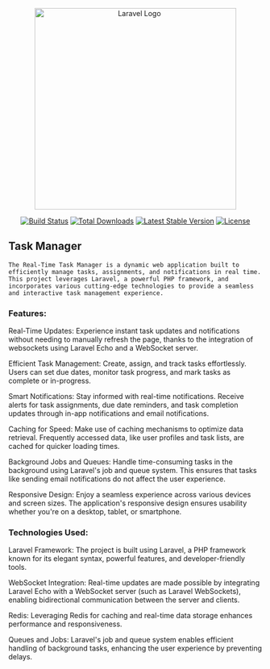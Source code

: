 <p align="center"><a href="https://laravel.com" target="_blank"><img src="https://raw.githubusercontent.com/laravel/art/master/logo-lockup/5%20SVG/2%20CMYK/1%20Full%20Color/laravel-logolockup-cmyk-red.svg" width="400" alt="Laravel Logo"></a></p>

<p align="center">
<a href="https://github.com/laravel/framework/actions"><img src="https://github.com/laravel/framework/workflows/tests/badge.svg" alt="Build Status"></a>
<a href="https://packagist.org/packages/laravel/framework"><img src="https://img.shields.io/packagist/dt/laravel/framework" alt="Total Downloads"></a>
<a href="https://packagist.org/packages/laravel/framework"><img src="https://img.shields.io/packagist/v/laravel/framework" alt="Latest Stable Version"></a>
<a href="https://packagist.org/packages/laravel/framework"><img src="https://img.shields.io/packagist/l/laravel/framework" alt="License"></a>
</p>

## Task Manager

    The Real-Time Task Manager is a dynamic web application built to efficiently manage tasks, assignments, and notifications in real time. This project leverages Laravel, a powerful PHP framework, and incorporates various cutting-edge technologies to provide a seamless and interactive task management experience.

### Features:

Real-Time Updates: Experience instant task updates and notifications without needing to manually refresh the page, thanks to the integration of websockets using Laravel Echo and a WebSocket server.

Efficient Task Management: Create, assign, and track tasks effortlessly. Users can set due dates, monitor task progress, and mark tasks as complete or in-progress.

Smart Notifications: Stay informed with real-time notifications. Receive alerts for task assignments, due date reminders, and task completion updates through in-app notifications and email notifications.

Caching for Speed: Make use of caching mechanisms to optimize data retrieval. Frequently accessed data, like user profiles and task lists, are cached for quicker loading times.

Background Jobs and Queues: Handle time-consuming tasks in the background using Laravel's job and queue system. This ensures that tasks like sending email notifications do not affect the user experience.

Responsive Design: Enjoy a seamless experience across various devices and screen sizes. The application's responsive design ensures usability whether you're on a desktop, tablet, or smartphone.

### Technologies Used:

Laravel Framework: The project is built using Laravel, a PHP framework known for its elegant syntax, powerful features, and developer-friendly tools.

WebSocket Integration: Real-time updates are made possible by integrating Laravel Echo with a WebSocket server (such as Laravel WebSockets), enabling bidirectional communication between the server and clients.

Redis: Leveraging Redis for caching and real-time data storage enhances performance and responsiveness.

Queues and Jobs: Laravel's job and queue system enables efficient handling of background tasks, enhancing the user experience by preventing delays.
